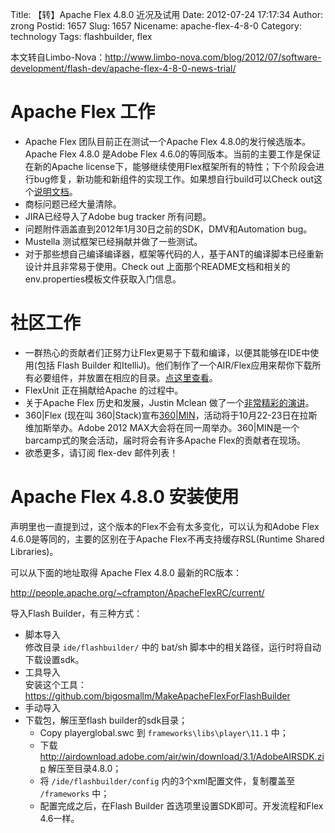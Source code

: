 Title: 【转】Apache Flex 4.8.0 近况及试用
Date: 2012-07-24 17:17:34
Author: zrong
Postid: 1657
Slug: 1657
Nicename: apache-flex-4-8-0
Category: technology
Tags: flashbuilder, flex

本文转自Limbo-Nova：<http://www.limbo-nova.com/blog/2012/07/software-development/flash-dev/apache-flex-4-8-0-news-trial/>

# Apache Flex 工作

-   Apache Flex 团队目前正在测试一个Apache Flex 4.8.0的发行候选版本。Apache Flex 4.8.0 是Adobe Flex 4.6.0的等同版本。当前的主要工作是保证在新的Apache license下，能够继续使用Flex框架所有的特性；下个阶段会进行bug修复，新功能和新组件的实现工作。如果想自行build可以Check out这个[说明文档](http://svn.apache.org/viewvc/incubator/flex/trunk/README?view=co)。
-   商标问题已经大量清除。
-   JIRA已经导入了Adobe bug tracker 所有问题。
-   问题附件涵盖直到2012年1月30日之前的SDK，DMV和Automation bug。
-   Mustella 测试框架已经捐献并做了一些测试。
-   对于那些想自己编译编译器，框架等代码的人，基于ANT的编译脚本已经重新设计并且非常易于使用。Check out 上面那个README文档和相关的env.properties模板文件获取入门信息。<!--more-->

# 社区工作

-   一群热心的贡献者们正努力让Flex更易于下载和编译，以便其能够在IDE中使用(包括 Flash Builder 和ItelliJ)。他们制作了一个AIR/Flex应用来帮你下载所有必要组件，并放置在相应的目录。[点这里查看](https://github.com/bigosmallm/MakeApacheFlexForFlashBuilder)。
-   FlexUnit 正在捐献给Apache 的过程中。
-   关于Apache Flex 历史和发展，Justin Mclean 做了一个[非常精彩的演讲](https://docs.google.com/presentation/pub?id=1SsVcr2SLkBJMXk1N6U3-HpxloSUUa4pBX-2f4GrRL5M)。
-   360|Flex (现在叫 360|Stack)宣布[360|MIN](http://www.360stack.com/blog/2012/06/announcing-360min/)，活动将于10月22-23日在拉斯维加斯举办。Adobe 2012 MAX大会将在同一周举办。360|MIN是一个barcamp式的聚会活动，届时将会有许多Apache Flex的贡献者在现场。
-   欲悉更多，请订阅 flex-dev 邮件列表！

# Apache Flex 4.8.0 安装使用

声明里也一直提到过，这个版本的Flex不会有太多变化，可以认为和Adobe Flex 4.6.0是等同的，主要的区别在于Apache Flex不再支持缓存RSL(Runtime Shared Libraries)。

可以从下面的地址取得 Apache Flex 4.8.0 最新的RC版本：

<http://people.apache.org/~cframpton/ApacheFlexRC/current/>

导入Flash Builder，有三种方式：

-   脚本导入  
    修改目录 `ide/flashbuilder/` 中的 bat/sh 脚本中的相关路径，运行时将自动下载设置sdk。
-   工具导入  
    安装这个工具：<https://github.com/bigosmallm/MakeApacheFlexForFlashBuilder>
-   手动导入
-   下载包，解压至flash builder的sdk目录；
    -   Copy playerglobal.swc 到 `frameworks\libs\player\11.1` 中；
    -   下载 <http://airdownload.adobe.com/air/win/download/3.1/AdobeAIRSDK.zip> 解压至目录4.8.0；
    -   将 `/ide/flashbuilder/config` 内的3个xml配置文件，复制覆盖至 `/frameworks` 中；
    -   配置完成之后，在Flash Builder 首选项里设置SDK即可。开发流程和Flex 4.6一样。
